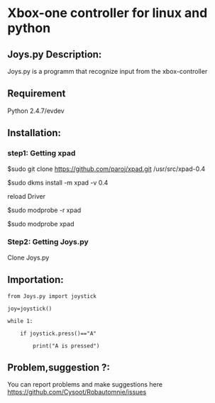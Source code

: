 # Xbox-one controller for linux and python

## Joys.py Description:
Joys.py is a programm that recognize input from the xbox-controller

## Requirement
Python 2.4.7/evdev

## Installation:
### step1: Getting xpad
$sudo git clone https://github.com/paroj/xpad.git /usr/src/xpad-0.4

$sudo dkms install -m xpad -v 0.4

reload Driver

$sudo modprobe -r xpad

$sudo modprobe  xpad

### Step2: Getting Joys.py
Clone Joys.py

## Importation:
    from Joys.py import joystick

    joy=joystick()
    
    while 1:

        if joystick.press()=="A"
        
            print("A is pressed")
## Problem,suggestion ?:
You can report problems and make suggestions here https://github.com/Cysoot/Robautomnie/issues
